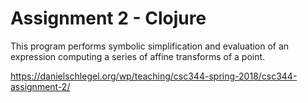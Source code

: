 # Assignment 2 - Clojure

This program performs symbolic simplification and evaluation of an expression computing a series of affine transforms of a point.

https://danielschlegel.org/wp/teaching/csc344-spring-2018/csc344-assignment-2/
